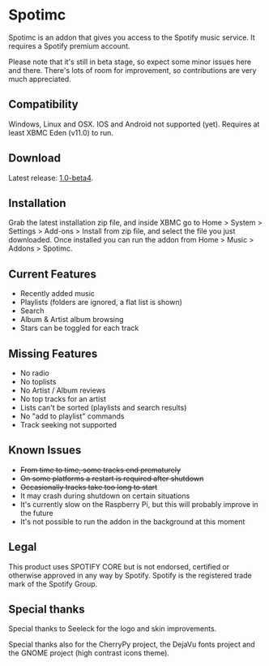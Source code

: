 Spotimc
=======
Spotimc is an addon that gives you access to the Spotify music service. It requires a Spotify premium account.

Please note that it's still in beta stage, so expect some minor issues here and there. There's lots of room for improvement, so contributions are very much appreciated.


Compatibility
-------------------
Windows, Linux and OSX. IOS and Android not supported (yet). Requires at least XBMC Eden (v11.0) to run.


Download
--------
Latest release: [1.0-beta4](http://azkotoki.org/downloads/script-audio-spotimc-1-0-beta4/).


Installation
------------
Grab the latest installation zip file, and inside XBMC go to Home > System > Settings > Add-ons > Install from zip file, and select the file you just downloaded. Once installed you can run the addon from Home > Music > Addons > Spotimc.


Current Features
----------------
* Recently added music
* Playlists (folders are ignored, a flat list is shown)
* Search
* Album & Artist album browsing
* Stars can be toggled for each track


Missing Features
----------------
* No radio
* No toplists
* No Artist / Album reviews
* No top tracks for an artist
* Lists can't be sorted (playlists and search results)
* No "add to playlist" commands
* Track seeking not supported


Known Issues
------------
* ~~From time to time, some tracks end prematurely~~
* ~~On some platforms a restart is required after shutdown~~
* ~~Occasionally tracks take too long to start~~
* It may crash during shutdown on certain situations
* It's currently slow on the Raspberry Pi, but this will probably improve in the future
* It's not possible to run the addon in the background at this moment


Legal
-----
This product uses SPOTIFY CORE but is not endorsed, certified or otherwise approved in any way by Spotify. Spotify is the registered trade mark of the Spotify Group.


Special thanks
--------------
Special thanks to Seeleck for the logo and skin improvements.

Special thanks also for the CherryPy project, the DejaVu fonts project and the GNOME project (high contrast icons theme).
